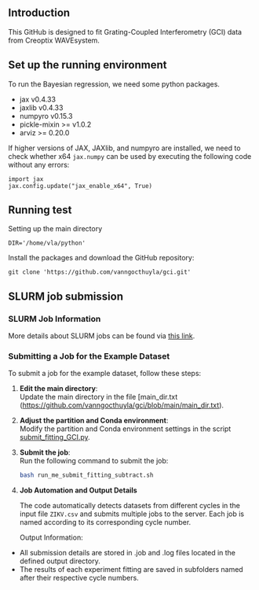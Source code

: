 ## Introduction

This GitHub is designed to fit Grating-Coupled Interferometry (GCI) data from Creoptix WAVEsystem.

## Set up the running environment

To run the Bayesian regression, we need some python packages. 

  * jax v0.4.33
  * jaxlib v0.4.33
  * numpyro v0.15.3
  * pickle-mixin >= v1.0.2
  * arviz >= 0.20.0


If higher versions of JAX, JAXlib, and numpyro are installed, we need to check whether x64 `jax.numpy` can be used by executing the following code without any errors:

    import jax
    jax.config.update("jax_enable_x64", True)

## Running test

Setting up the main directory
    
    DIR='/home/vla/python'

Install the packages and download the GitHub repository:
    
    git clone 'https://github.com/vanngocthuyla/gci.git'


## SLURM job submission

### SLURM Job Information  
More details about SLURM jobs can be found via [this link](https://slurm.schedmd.com/overview.html).  

### Submitting a Job for the Example Dataset

To submit a job for the example dataset, follow these steps:  

1. **Edit the main directory**:  
   Update the main directory in the file [main_dir.txt (https://github.com/vanngocthuyla/gci/blob/main/main_dir.txt).  

2. **Adjust the partition and Conda environment**:  
   Modify the partition and Conda environment settings in the script [submit_fitting_GCI.py](https://github.com/vanngocthuyla/gci/blob/0fe27b22cf34e38131c5ddf285bc964b197c5f9f/scripts/submit_fitting_GCI.py#L167C1-L176C22).  

3. **Submit the job**:  
   Run the following command to submit the job:  

   ```bash  
   bash run_me_submit_fitting_subtract.sh
   ```
4. **Job Automation and Output Details**

   The code automatically detects datasets from different cycles in the input file `ZIKV.csv` and submits multiple jobs to the server. Each job is named according to its corresponding cycle number.

   Output Information:
- All submission details are stored in .job and .log files located in the defined output directory.
- The results of each experiment fitting are saved in subfolders named after their respective cycle numbers.

